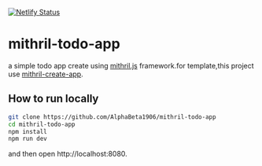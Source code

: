 [![Netlify Status](https://api.netlify.com/api/v1/badges/fbbde656-88d3-4046-a781-3b02e809e944/deploy-status)](https://app.netlify.com/sites/todo-app-34234/deploys)
# mithril-todo-app

a simple todo app create using [mithril.js](https://mithril.js.org/) framework.for template,this project use [mithril-create-app](https://www.npmjs.com/package/create-mithril-app).

## How to run locally 
```bash
git clone https://github.com/AlphaBeta1906/mithril-todo-app
cd mithril-todo-app
npm install
npm run dev
```
and then open http://localhost:8080.
